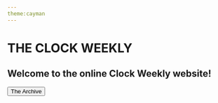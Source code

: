 ```yaml
---
theme:cayman
---
```

<html>
  <h1>THE CLOCK WEEKLY</h1>
  <h2>Welcome to the online Clock Weekly website!</h2>
  <button onclick="window.location.href = 'http://www.tclockw.github.io/archive.md';">The Archive</button>
</html>
